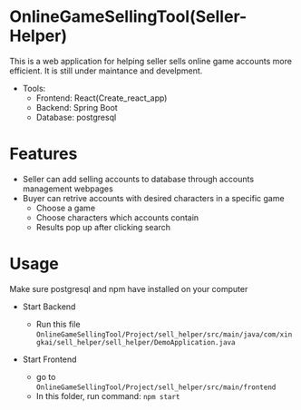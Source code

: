 # OnlineGameSellingTool(Seller-Helper)

This is a web application for helping seller sells online game accounts more efficient. 
It is still under maintance and develpment.
- Tools:
  - Frontend: React(Create_react_app)
  - Backend: Spring Boot
  - Database: postgresql
  
  
# Features
- Seller can add selling accounts to database through accounts management webpages
- Buyer can retrive accounts with desired characters in a specific game
  - Choose a game
  - Choose characters which accounts contain
  - Results pop up after clicking search
  
# Usage
Make sure postgresql and npm have installed on your computer

  - Start Backend
    - Run this file ```OnlineGameSellingTool/Project/sell_helper/src/main/java/com/xingkai/sell_helper/sell_helper/DemoApplication.java```

   - Start Frontend
      - go to ```OnlineGameSellingTool/Project/sell_helper/src/main/frontend```
      - In this folder, run command:
    ```
    npm start
    ```
    
